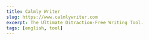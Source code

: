 ```yaml
---
title: Calmly Writer
slug: https://www.calmlywriter.com
excerpt: The Ultimate Ditraction-Free Writing Tool.
tags: [english, tool]
---
```

